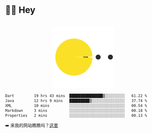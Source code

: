 
# 👋🏻 Hey
<div align="center">
	<br>
	<img src="https://raw.githubusercontent.com/Aniket965/Aniket965/master/pacman.svg?sanitize=true" width="200" height="200">
	<br>
</div>

<!--START_SECTION:waka-->
```text
Dart         19 hrs 43 mins  ███████████████▒░░░░░░░░░   61.22 % 
Java         12 hrs 9 mins   █████████▒░░░░░░░░░░░░░░░   37.74 % 
XML          10 mins         ░░░░░░░░░░░░░░░░░░░░░░░░░   00.54 % 
Markdown     3 mins          ░░░░░░░░░░░░░░░░░░░░░░░░░   00.18 % 
Properties   2 mins          ░░░░░░░░░░░░░░░░░░░░░░░░░   00.13 % 
```
<!--END_SECTION:waka-->

 ➡️  来我的网站瞧瞧吗？[这里](https://www.shaolongfei.com)
